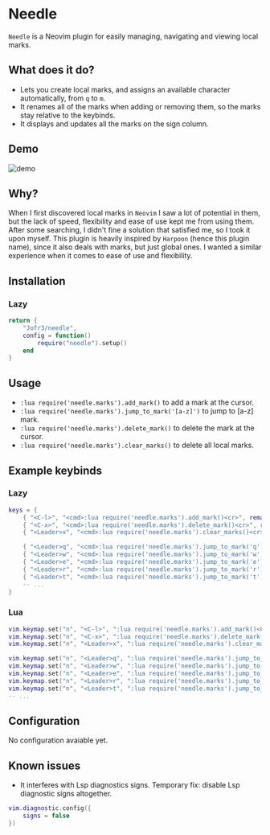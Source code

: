 # Needle

`Needle` is a Neovim plugin for easily managing, navigating and viewing local marks.

## What does it do?

- Lets you create local marks, and assigns an available character automatically, from `q` to `m`.
- It renames all of the marks when adding or removing them, so the marks stay relative to the keybinds.
- It displays and updates all the marks on the sign column.
  
## Demo

![demo](demo.gif)

## Why?

When I first discovered local marks in `Neovim` I saw a lot of potential in them, but the lack of speed, flexibility and ease of use kept me from using them. After some searching, I didn't fine a solution that satisfied me, so I took it upon myself. This plugin is heavily inspired by `Harpoon` (hence this plugin name), since it also deals with marks, but just global ones. I wanted a similar experience when it comes to ease of use and flexibility.

## Installation

### Lazy

```lua
return {
    "Jofr3/needle",
    config = function()
        require("needle").setup()
    end
}
```

## Usage

- `:lua require('needle.marks').add_mark()` to add a mark at the cursor.
- `:lua require('needle.marks').jump_to_mark('[a-z]')` to jump to [a-z] mark.
- `:lua require('needle.marks').delete_mark()` to delete the mark at the cursor.
- `:lua require('needle.marks').clear_marks()` to delete all local marks.

## Example keybinds

### Lazy 

```lua
keys = {
    { "<C-l>", "<cmd>:lua require('needle.marks').add_mark()<cr>", remap = true, desc = "Add mark" },
    { "<C-x>", "<cmd>:lua require('needle.marks').delete_mark()<cr>", remap = true, desc = "Delete mark" },
    { "<Leader>x", "<cmd>:lua require('needle.marks').clear_marks()<cr>", remap = true, desc = "Clear marks" },

    { "<Leader>q", "<cmd>:lua require('needle.marks').jump_to_mark('q')<cr>", remap = true, desc = "Jump to mark q" },
    { "<Leader>w", "<cmd>:lua require('needle.marks').jump_to_mark('w')<cr>", remap = true, desc = "Jump to mark w" },
    { "<Leader>e", "<cmd>:lua require('needle.marks').jump_to_mark('e')<cr>", remap = true, desc = "Jump to mark e" },
    { "<Leader>r", "<cmd>:lua require('needle.marks').jump_to_mark('r')<cr>", remap = true, desc = "Jump to mark r" },
    { "<Leader>t", "<cmd>:lua require('needle.marks').jump_to_mark('t')<cr>", remap = true, desc = "Jump to mark t" },
    -- ...
}
```

### Lua

```lua
vim.keymap.set("n", "<C-l>", ":lua require('needle.marks').add_mark()<CR>")
vim.keymap.set("n", "<C-x>", ":lua require('needle.marks').delete_mark()<CR>")
vim.keymap.set("n", "<Leader>x", ":lua require('needle.marks').clear_marks()<CR>")

vim.keymap.set("n", "<Leader>q", ":lua require('needle.marks').jump_to_mark('q')<CR>")
vim.keymap.set("n", "<Leader>w", ":lua require('needle.marks').jump_to_mark('w')<CR>")
vim.keymap.set("n", "<Leader>e", ":lua require('needle.marks').jump_to_mark('e')<CR>")
vim.keymap.set("n", "<Leader>r", ":lua require('needle.marks').jump_to_mark('r')<CR>")
vim.keymap.set("n", "<Leader>t", ":lua require('needle.marks').jump_to_mark('t')<CR>")
-- ...
```

## Configuration

No configuration avaiable yet.

## Known issues

- It interferes with Lsp diagnostics signs. Temporary fix: disable Lsp diagnostic signs altogether.

```lua
vim.diagnostic.config({
    signs = false
})
```

